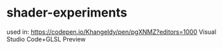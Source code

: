 # shader-experiments

used in:
https://codepen.io/Khangeldy/pen/pgXNMZ?editors=1000
Visual Studio Code+GLSL Preview